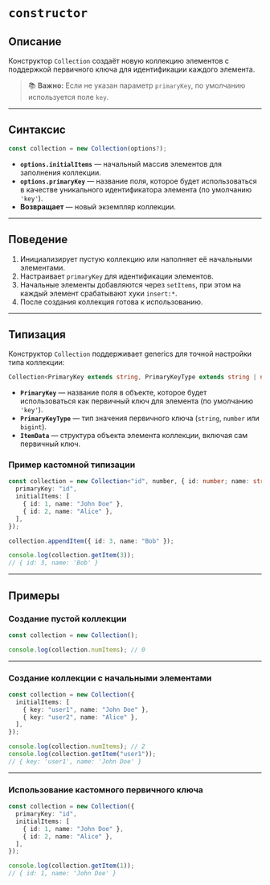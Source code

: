 # `constructor`

## Описание

Конструктор `Collection` создаёт новую коллекцию элементов с поддержкой первичного ключа для идентификации каждого элемента.

> 📚 **Важно:** Если не указан параметр `primaryKey`, по умолчанию используется поле `key`.

---

## Синтаксис

```ts
const collection = new Collection(options?);
```

- **`options.initialItems`** — начальный массив элементов для заполнения коллекции.
- **`options.primaryKey`** — название поля, которое будет использоваться в качестве уникального идентификатора элемента (по умолчанию `'key'`).
- **Возвращает** — новый экземпляр коллекции.

---

## Поведение

1. Инициализирует пустую коллекцию или наполняет её начальными элементами.
2. Настраивает `primaryKey` для идентификации элементов.
3. Начальные элементы добавляются через `setItems`, при этом на каждый элемент срабатывают хуки `insert:*`.
4. После создания коллекция готова к использованию.

---

## Типизация

Конструктор `Collection` поддерживает generics для точной настройки типа коллекции:

```ts
Collection<PrimaryKey extends string, PrimaryKeyType extends string | number | bigint, ItemData extends object>
```

- **`PrimaryKey`** — название поля в объекте, которое будет использоваться как первичный ключ для элемента (по умолчанию `'key'`).
- **`PrimaryKeyType`** — тип значения первичного ключа (`string`, `number` или `bigint`).
- **`ItemData`** — структура объекта элемента коллекции, включая сам первичный ключ.

### Пример кастомной типизации

```ts
const collection = new Collection<"id", number, { id: number; name: string }>({
  primaryKey: "id",
  initialItems: [
    { id: 1, name: "John Doe" },
    { id: 2, name: "Alice" },
  ],
});

collection.appendItem({ id: 3, name: "Bob" });

console.log(collection.getItem(3));
// { id: 3, name: 'Bob' }
```

---

## Примеры

### Создание пустой коллекции

```ts
const collection = new Collection();

console.log(collection.numItems); // 0
```

---

### Создание коллекции с начальными элементами

```ts
const collection = new Collection({
  initialItems: [
    { key: "user1", name: "John Doe" },
    { key: "user2", name: "Alice" },
  ],
});

console.log(collection.numItems); // 2
console.log(collection.getItem("user1"));
// { key: 'user1', name: 'John Doe' }
```

---

### Использование кастомного первичного ключа

```ts
const collection = new Collection({
  primaryKey: "id",
  initialItems: [
    { id: 1, name: "John Doe" },
    { id: 2, name: "Alice" },
  ],
});

console.log(collection.getItem(1));
// { id: 1, name: 'John Doe' }
```
